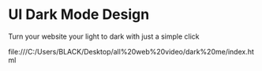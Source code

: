 # UI Dark Mode Design

Turn your website your light to dark with just a simple click 

file:///C:/Users/BLACK/Desktop/all%20web%20video/dark%20me/index.html
